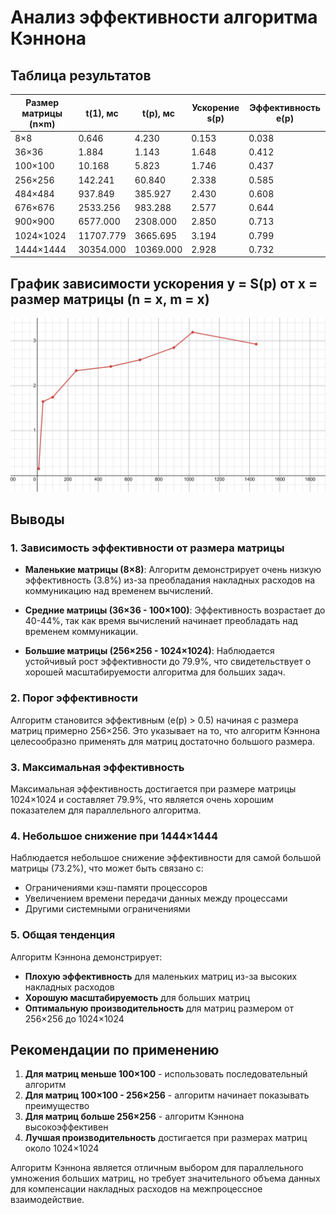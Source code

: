 # Анализ эффективности алгоритма Кэннона

## Таблица результатов

| Размер матрицы (n×m) | t(1), мс | t(p), мс | Ускорение s(p) | Эффективность e(p) |
|---------------------|----------|----------|----------------|-------------------|
| 8×8                 | 0.646    | 4.230    | 0.153          | 0.038             |
| 36×36               | 1.884    | 1.143    | 1.648          | 0.412             |
| 100×100             | 10.168   | 5.823    | 1.746          | 0.437             |
| 256×256             | 142.241  | 60.840   | 2.338          | 0.585             |
| 484×484             | 937.849  | 385.927  | 2.430          | 0.608             |
| 676×676             | 2533.256 | 983.288  | 2.577          | 0.644             |
| 900×900             | 6577.000 | 2308.000 | 2.850          | 0.713             |
| 1024×1024           | 11707.779| 3665.695 | 3.194          | 0.799             |
| 1444×1444           | 30354.000| 10369.000| 2.928          | 0.732             |

## График зависимости ускорения y = S(p) от x = размер матрицы (n = x, m = x)

![sm](../assets/3.png)

## Выводы

### 1. **Зависимость эффективности от размера матрицы**

- **Маленькие матрицы (8×8)**: Алгоритм демонстрирует очень низкую эффективность (3.8%) из-за преобладания накладных расходов на коммуникацию над временем вычислений.

- **Средние матрицы (36×36 - 100×100)**: Эффективность возрастает до 40-44%, так как время вычислений начинает преобладать над временем коммуникации.

- **Большие матрицы (256×256 - 1024×1024)**: Наблюдается устойчивый рост эффективности до 79.9%, что свидетельствует о хорошей масштабируемости алгоритма для больших задач.

### 2. **Порог эффективности**

Алгоритм становится эффективным (e(p) > 0.5) начиная с размера матриц примерно 256×256. Это указывает на то, что алгоритм Кэннона целесообразно применять для матриц достаточно большого размера.

### 3. **Максимальная эффективность**

Максимальная эффективность достигается при размере матрицы 1024×1024 и составляет 79.9%, что является очень хорошим показателем для параллельного алгоритма.

### 4. **Небольшое снижение при 1444×1444**

Наблюдается небольшое снижение эффективности для самой большой матрицы (73.2%), что может быть связано с:
- Ограничениями кэш-памяти процессоров
- Увеличением времени передачи данных между процессами
- Другими системными ограничениями

### 5. **Общая тенденция**

Алгоритм Кэннона демонстрирует:
- **Плохую эффективность** для маленьких матриц из-за высоких накладных расходов
- **Хорошую масштабируемость** для больших матриц
- **Оптимальную производительность** для матриц размером от 256×256 до 1024×1024

## Рекомендации по применению

1. **Для матриц меньше 100×100** - использовать последовательный алгоритм
2. **Для матриц 100×100 - 256×256** - алгоритм начинает показывать преимущество
3. **Для матриц больше 256×256** - алгоритм Кэннона высокоэффективен
4. **Лучшая производительность** достигается при размерах матриц около 1024×1024

Алгоритм Кэннона является отличным выбором для параллельного умножения больших матриц, но требует значительного объема данных для компенсации накладных расходов на межпроцессное взаимодействие.